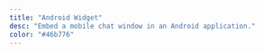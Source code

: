 ```yaml
---
title: "Android Widget"
desc: "Embed a mobile chat window in an Android application."
color: "#46b776"
---
```

